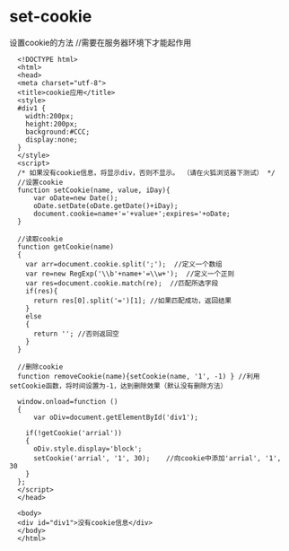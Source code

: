 # set-cookie
设置cookie的方法
//需要在服务器环境下才能起作用

      <!DOCTYPE html>
      <html>
      <head>
      <meta charset="utf-8">
      <title>cookie应用</title>
      <style>
      #div1 {
        width:200px; 
        height:200px; 
        background:#CCC; 
        display:none;
      }
      </style>
      <script>
      /* 如果没有cookie信息，将显示div，否则不显示。 （请在火狐浏览器下测试） */
      //设置cookie
      function setCookie(name, value, iDay){
          var oDate=new Date();
          oDate.setDate(oDate.getDate()+iDay);
          document.cookie=name+'='+value+';expires='+oDate;    
      }
      
      //读取cookie
      function getCookie(name)
      {
        var arr=document.cookie.split(';');  //定义一个数组
        var re=new RegExp('\\b'+name+'=\\w+');  //定义一个正则
        var res=document.cookie.match(re);  //匹配所选字段
        if(res){
          return res[0].split('=')[1]; //如果匹配成功，返回结果
        }
        else
        {
          return ''; //否则返回空
        }
      }
      
      //删除cookie
      function removeCookie(name){setCookie(name, '1', -1) } //利用setCookie函数，将时间设置为-1，达到删除效果（默认没有删除方法）
      
      window.onload=function ()
      {
          var oDiv=document.getElementById('div1');
        
        if(!getCookie('arrial'))
        {
          oDiv.style.display='block';
          setCookie('arrial', '1', 30);    //向cookie中添加'arrial', '1', 30
        }
      };
      </script>
      </head>
      
      <body>
      <div id="div1">没有cookie信息</div>
      </body>
      </html>
